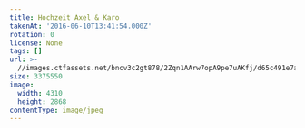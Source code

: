 ```yaml
---
title: Hochzeit Axel & Karo
takenAt: '2016-06-10T13:41:54.000Z'
rotation: 0
license: None
tags: []
url: >-
  //images.ctfassets.net/bncv3c2gt878/2Zqn1AArw7opA9pe7uAKfj/d65c491e7a0cf9bdfa49aee2817ef53a/hochzeit-axel--karo_28144106086_o
size: 3375550
image:
  width: 4310
  height: 2868
contentType: image/jpeg
---
```


